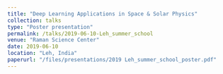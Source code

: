 ```yaml
---
title: "Deep Learning Applications in Space & Solar Physics"
collection: talks
type: "Poster presentation"
permalink: /talks/2019-06-10-Leh_summer_school
venue: "Raman Science Center"
date: 2019-06-10
location: "Leh, India"
paperurl: "/files/presentations/2019 Leh_summer_school_poster.pdf"
---
```

